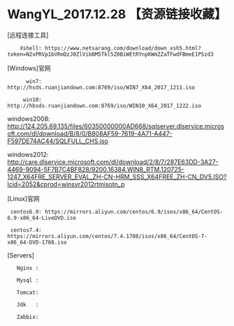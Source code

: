 # WangYL_2017.12.28 【资源链接收藏】

[远程连接工具]
       
        Xshell: https://www.netsarang.com/download/down_xsh5.html?token=N2xPRVp1bVRmQzJ0ZlVib0M5Tkl5Z0BiWEtRYnpKWmZZaTFwdFBmeE1PSzd3 

[Windows]官网
      
          win7: http://hsds.ruanjiandown.com:8769/iso/WIN7_X64_2017_1211.iso
      
         win10: http://hbsds.ruanjiandown.com:8769/iso/WIN10_X64_2017_1222.iso
      
   windows2008: http://124.205.69.135/files/60350000000AD668/sqlserver.dlservice.microsoft.com/dl/download/B/8/0/B808AF59-7619-4A71-A447-F597DE74AC44/SQLFULL_CHS.iso
      
   windows2012: http://care.dlservice.microsoft.com/dl/download/2/8/7/287E63DD-3A27-4469-9094-5F7B7C4BF828/9200.16384.WIN8_RTM.120725-1247_X64FRE_SERVER_EVAL_ZH-CN-HRM_SSS_X64FREE_ZH-CN_DV5.ISO?lcid=2052&cprod=winsvr2012rtmisotn_p

[Linux]官网
      
     centos6.9: https://mirrors.aliyun.com/centos/6.9/isos/x86_64/CentOS-6.9-x86_64-LiveDVD.iso
      
     centos7.4: https://mirrors.aliyun.com/centos/7.4.1708/isos/x86_64/CentOS-7-x86_64-DVD-1708.iso

[Servers]
       
       Nginx :
       
       Mysql :
       
       Tomcat:
       
       Jdk   :
       
       Zabbix:
       
            
